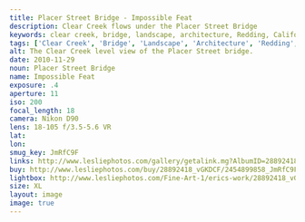 ```yaml
---
title: Placer Street Bridge - Impossible Feat
description: Clear Creek flows under the Placer Street Bridge
keywords: clear creek, bridge, landscape, architecture, Redding, California
tags: ['Clear Creek', 'Bridge', 'Landscape', 'Architecture', 'Redding', 'California']
alt: The Clear Creek level view of the Placer Street bridge.
date: 2010-11-29
noun: Placer Street Bridge
name: Impossible Feat
exposure: .4
aperture: 11
iso: 200
focal_length: 18
camera: Nikon D90
lens: 18-105 f/3.5-5.6 VR
lat: 
lon: 
smug_key: JmRfC9F
links: http://www.lesliephotos.com/gallery/getalink.mg?AlbumID=28892418&AlbumKey=vGKDCF&ImageID=2454899858&ImageKey=JmRfC9F&how=forum&Page=1
buy: http://www.lesliephotos.com/buy/28892418_vGKDCF/2454899858_JmRfC9F/
lightbox: http://www.lesliephotos.com/Fine-Art-1/erics-work/28892418_vGKDCF#!i=2454899858&k=JmRfC9F&lb=1&s=A
size: XL
layout: image
image: true
---
```

